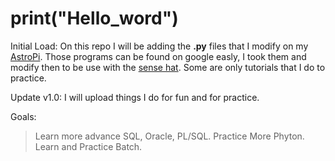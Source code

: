 # print("Hello_word")

Initial Load:
On this repo I will be adding the <b>.py</b> files that I modify on 
my <a href="https://astro-pi.org/">AstroPi</a>. Those programs can be found
on google easly, I took them and modify then to be use with the <a href="https://www.raspberrypi.org/products/sense-hat/">sense hat</a>.
Some are only tutorials that I do to practice.

Update v1.0:
I will upload things I do for fun and for practice.

Goals: 
  >Learn more advance SQL, Oracle, PL/SQL.
  >Practice More Phyton.
  >Learn and Practice Batch.

